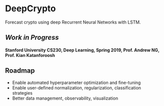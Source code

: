 # DeepCrypto
Forecast crypto using deep Recurrent Neural Networks with LSTM.

## _Work in Progress_
#### Stanford University CS230, Deep Learning, Spring 2019, Prof. Andrew NG, Prof. Kian Katanforoosh
## Roadmap
- Enable automated hyperparameter optimization and fine-tuning
- Enable user-defined normalization, regularization, classification strategies
- Better data management, observability, visualization
